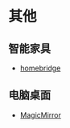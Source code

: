 # 其他

## 智能家具

- [homebridge](https://github.com/nfarina/homebridge)

## 电脑桌面

- [MagicMirror](https://github.com/MichMich/MagicMirror)
